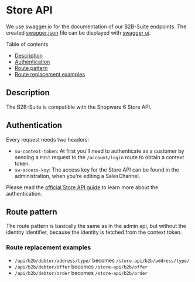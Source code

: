 # Store API

We use swagger.io for the documentation of our B2B-Suite endpoints. The created [swagger.json](https://gitlab.com/shopware/shopware/enterprise/b2b/-/blob/minor/swagger.json) file can be displayed with [swagger ui](http://swagger.io/swagger-ui/).

Table of contents

* [Description](#description)
* [Authentication](#authentication)
* [Route pattern](#route-pattern)
* [Route replacement examples](#route-replacement-examples)

## Description

The B2B-Suite is compatible with the Shopware 6 Store API.

## Authentication

Every request needs two headers:

* `sw-context-token`: At first you'll need to authenticate as a customer by sending a `POST` request to the `/account/login` route to obtain a context token.
* `sw-access-key`: The access key for the Store API can be found in the administration, when you're editing a SalesChannel.

Please read the [official Store API guide](https://shopware.stoplight.io/docs/store-api/ZG9jOjEwODA3NjQx-authentication-and-authorisation) to learn more about the authentication.

## Route pattern

The route pattern is basically the same as in the admin api, but without the identity identifier,
because the identity is fetched from the context token.

### Route replacement examples

* `/api/b2b/debtor/address/type/` becomes `/store-api/b2b/address/type/`
* `/api/b2b/debtor/offer` becomes `/store-api/b2b/offer`
* `/api/b2b/debtor/order` becomes `/store-api/b2b/order`
